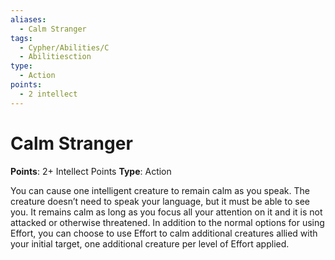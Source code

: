 ```yaml
---
aliases:
  - Calm Stranger
tags:
  - Cypher/Abilities/C
  - Abilitiesction
type:
  - Action
points:
  - 2 intellect
---
```


# Calm Stranger

**Points**: 2+ Intellect Points
**Type**: Action

You can cause one intelligent creature to remain calm as you speak. The creature doesn’t need to speak your language, but it must be able to see you. It remains calm as long as you focus all your attention on it and it is not attacked or otherwise threatened. In addition to the normal options for using Effort, you can choose to use Effort to calm additional creatures allied with your initial target, one additional creature per level of Effort applied.
